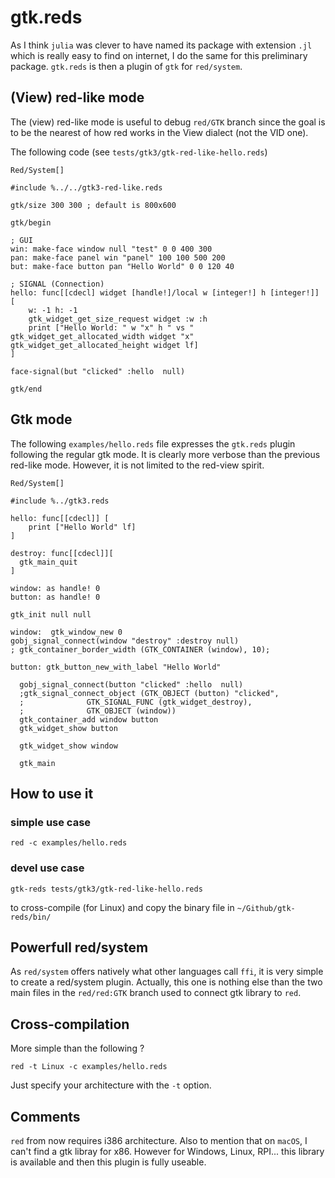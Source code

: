 # gtk.reds

As I think `julia` was clever to have named its package with extension `.jl` which is really easy to find on internet, I do the same for this preliminary package. `gtk.reds` is then a plugin of `gtk` for `red/system`.

## (View) red-like mode

The (view) red-like mode is useful to debug `red/GTK` branch since the goal is to be the nearest of how red works in the View dialect (not the VID one). 

The following code (see `tests/gtk3/gtk-red-like-hello.reds`)

```
Red/System[]

#include %../../gtk3-red-like.reds

gtk/size 300 300 ; default is 800x600

gtk/begin

; GUI
win: make-face window null "test" 0 0 400 300 
pan: make-face panel win "panel" 100 100 500 200 
but: make-face button pan "Hello World" 0 0 120 40 

; SIGNAL (Connection)
hello: func[[cdecl] widget [handle!]/local w [integer!] h [integer!]] [
	w: -1 h: -1
	gtk_widget_get_size_request widget :w :h
	print ["Hello World: " w "x" h " vs " gtk_widget_get_allocated_width widget "x" gtk_widget_get_allocated_height widget lf]
]

face-signal(but "clicked" :hello  null)

gtk/end
```

## Gtk mode

The following `examples/hello.reds` file expresses the `gtk.reds` plugin following the regular gtk mode. It is clearly more verbose than the previous red-like mode. However, it is not limited to the red-view spirit.

```
Red/System[]

#include %../gtk3.reds

hello: func[[cdecl]] [
	print ["Hello World" lf]
]

destroy: func[[cdecl]][
  gtk_main_quit
]

window: as handle! 0
button: as handle! 0

gtk_init null null 

window:  gtk_window_new 0
gobj_signal_connect(window "destroy" :destroy null)
; gtk_container_border_width (GTK_CONTAINER (window), 10);

button: gtk_button_new_with_label "Hello World"

  gobj_signal_connect(button "clicked" :hello  null)
  ;gtk_signal_connect_object (GTK_OBJECT (button) "clicked",
  ;			     GTK_SIGNAL_FUNC (gtk_widget_destroy),
  ;			     GTK_OBJECT (window))
  gtk_container_add window button
  gtk_widget_show button

  gtk_widget_show window

  gtk_main
```




## How to use it

### simple use case

```
red -c examples/hello.reds
```

### devel use case

```
gtk-reds tests/gtk3/gtk-red-like-hello.reds
```

to cross-compile (for Linux) and copy the binary file in `~/Github/gtk-reds/bin/`

## Powerfull red/system

As `red/system` offers natively what other languages call `ffi`, it is very simple to create a red/system plugin. Actually, this one is nothing else than the two main files in the `red/red:GTK` branch used to connect gtk library to `red`.

## Cross-compilation

More simple than the following ?
```
red -t Linux -c examples/hello.reds
```
Just specify your architecture with the `-t` option.


## Comments

`red` from now requires i386 architecture. Also to mention that on `macOS`, I can't find a gtk libray for x86. However for Windows, Linux, RPI... this library is available and then this plugin is fully useable.
